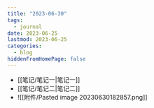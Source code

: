 ```yaml
---
title: "2023-06-30"
tags:
  - journal
date: 2023-06-25
lastmod: 2023-06-25
categories:
  - blog
hiddenFromHomePage: false
---
```


- [[笔记/笔记一|笔记一]]
- [[笔记/笔记二|笔记二]]
- ![[附件/Pasted image 20230630182857.png]]
